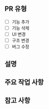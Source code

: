 ## PR 유형
- [ ]  기능 추가
- [ ]  기능 삭제
- [ ]  UI 변경
- [ ]  구조 변경
- [ ]  버그 수정

## 설명

## 주요 작업 사항

## 참고 사항
